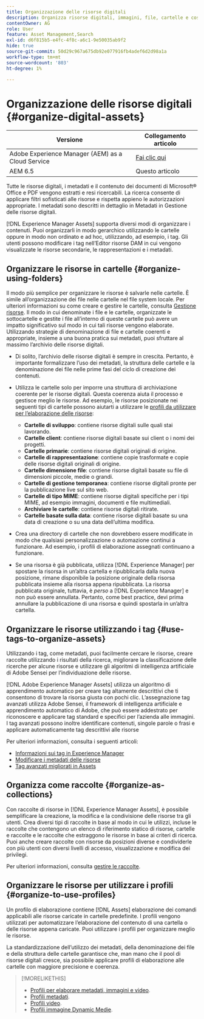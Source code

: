 ```yaml
---
title: Organizzazione delle risorse digitali
description: Organizza risorse digitali, immagini, file, cartelle e così via, utilizzando Experience Manager.
contentOwner: AG
role: User
feature: Asset Management,Search
exl-id: d6f815b5-e4fc-4f8c-a6c1-9e50035ab9f2
hide: true
source-git-commit: 50d29c967a675db92e077916fb4adef6d2d98a1a
workflow-type: tm+mt
source-wordcount: '803'
ht-degree: 1%

---
```


# Organizzazione delle risorse digitali {#organize-digital-assets}

| Versione | Collegamento articolo |
| -------- | ---------------------------- |
| Adobe Experience Manager (AEM) as a Cloud Service | [Fai clic qui](https://experienceleague.adobe.com/docs/experience-manager-cloud-service/content/assets/manage/organize-assets.html?lang=en) |
| AEM 6.5 | Questo articolo |

Tutte le risorse digitali, i metadati e il contenuto dei documenti di Microsoft® Office e PDF vengono estratti e resi ricercabili. La ricerca consente di applicare filtri sofisticati alle risorse e rispetta appieno le autorizzazioni appropriate. I metadati sono descritti in dettaglio in Metadati in Gestione delle risorse digitali.

[!DNL Experience Manager Assets] supporta diversi modi di organizzare i contenuti. Puoi organizzarli in modo gerarchico utilizzando le cartelle oppure in modo non ordinato e ad hoc, utilizzando, ad esempio, i tag. Gli utenti possono modificare i tag nell’Editor risorse DAM in cui vengono visualizzate le risorse secondarie, le rappresentazioni e i metadati.

## Organizzare le risorse in cartelle {#organize-using-folders}

Il modo più semplice per organizzare le risorse è salvarle nelle cartelle. È simile all’organizzazione dei file nelle cartelle nel file system locale. Per ulteriori informazioni su come creare e gestire le cartelle, consulta [Gestione risorse](manage-assets.md). Il modo in cui denominate i file e le cartelle, organizzate le sottocartelle e gestite i file all’interno di queste cartelle può avere un impatto significativo sul modo in cui tali risorse vengono elaborate. Utilizzando strategie di denominazione di file e cartelle coerenti e appropriate, insieme a una buona pratica sui metadati, puoi sfruttare al massimo l’archivio delle risorse digitali.

* Di solito, l’archivio delle risorse digitali è sempre in crescita. Pertanto, è importante formalizzare l’uso dei metadati, la struttura delle cartelle e la denominazione dei file nelle prime fasi del ciclo di creazione dei contenuti.
* Utilizza le cartelle solo per imporre una struttura di archiviazione coerente per le risorse digitali. Questa coerenza aiuta il processo e gestisce meglio le risorse. Ad esempio, le risorse posizionate nei seguenti tipi di cartelle possono aiutarti a utilizzare le [profili da utilizzare per l’elaborazione delle risorse](processing-profiles.md):

   * **Cartelle di sviluppo**: contiene risorse digitali sulle quali stai lavorando.
   * **Cartelle client**: contiene risorse digitali basate sui client o i nomi dei progetti.
   * **Cartelle primarie**: contiene risorse digitali originali di origine.
   * **Cartelle di rappresentazione**: contiene copie trasformate e copie delle risorse digitali originali di origine.
   * **Cartelle dimensione file**: contiene risorse digitali basate su file di dimensioni piccole, medie o grandi.
   * **Cartelle di gestione temporanea**: contiene risorse digitali pronte per la pubblicazione live sul sito web.
   * **Cartelle di tipo MIME**: contiene risorse digitali specifiche per i tipi MIME, ad esempio immagini, documenti e file multimediali.
   * **Archiviare le cartelle**: contiene risorse digitali ritirate.
   * **Cartelle basate sulla data**: contiene risorse digitali basate su una data di creazione o su una data dell’ultima modifica.

* Crea una directory di cartelle che non dovrebbero essere modificate in modo che qualsiasi personalizzazione o automazione continui a funzionare. Ad esempio, i profili di elaborazione assegnati continuano a funzionare.
* Se una risorsa è già pubblicata, utilizza [!DNL Experience Manager] per spostare la risorsa in un’altra cartella e ripubblicarla dalla nuova posizione, rimane disponibile la posizione originale della risorsa pubblicata insieme alla risorsa appena ripubblicata. La risorsa pubblicata originale, tuttavia, è *perso* a [!DNL Experience Manager] e non può essere annullata. Pertanto, come best practice, devi prima annullare la pubblicazione di una risorsa e quindi spostarla in un’altra cartella.

## Organizzare le risorse utilizzando i tag {#use-tags-to-organize-assets}

Utilizzando i tag, come metadati, puoi facilmente cercare le risorse, creare raccolte utilizzando i risultati della ricerca, migliorare la classificazione delle ricerche per alcune risorse e utilizzare gli algoritmi di intelligenza artificiale di Adobe Sensei per l’individuazione delle risorse.

[!DNL Adobe Experience Manager Assets] utilizza un algoritmo di apprendimento automatico per creare tag altamente descrittivi che ti consentono di trovare la risorsa giusta con pochi clic. L’assegnazione tag avanzati utilizza Adobe Sensei, il framework di intelligenza artificiale e apprendimento automatico di Adobe, che può essere addestrato per riconoscere e applicare tag standard e specifici per l’azienda alle immagini. I tag avanzati possono inoltre identificare contenuti, singole parole o frasi e applicare automaticamente tag descrittivi alle risorse

Per ulteriori informazioni, consulta i seguenti articoli:

* [Informazioni sui tag in Experience Manager](/help/sites-authoring/tags.md)
* [Modificare i metadati delle risorse](metadata.md)
* [Tag avanzati migliorati in Assets](enhanced-smart-tags.md)

## Organizza come raccolte {#organize-as-collections}

Con raccolte di risorse in [!DNL Experience Manager Assets], è possibile semplificare la creazione, la modifica e la condivisione delle risorse tra gli utenti. Crea diversi tipi di raccolte in base al modo in cui le utilizzi, incluse le raccolte che contengono un elenco di riferimento statico di risorse, cartelle e raccolte e le raccolte che estraggono le risorse in base ai criteri di ricerca. Puoi anche creare raccolte con risorse da posizioni diverse e condividerle con più utenti con diversi livelli di accesso, visualizzazione e modifica dei privilegi.

Per ulteriori informazioni, consulta [gestire le raccolte](manage-collections.md).

<!-- TBD items: add screenshots where applicable
Any hints/recommendations of when to use what method of organizing? Some examples of how organizing helps towards a better taxonomy and improved content velocity.
Add back links to blog posts by marketing?
-->

## Organizzare le risorse per utilizzare i profili {#organize-to-use-profiles}

Un profilo di elaborazione contiene [!DNL Assets] elaborazione dei comandi applicabili alle risorse caricate in cartelle predefinite. I profili vengono utilizzati per automatizzare l’elaborazione del contenuto di una cartella o delle risorse appena caricate. Puoi utilizzare i profili per organizzare meglio le risorse.

La standardizzazione dell’utilizzo dei metadati, della denominazione dei file e della struttura delle cartelle garantisce che, man mano che il pool di risorse digitali cresce, sia possibile applicare profili di elaborazione alle cartelle con maggiore precisione e coerenza.

>[!MORELIKETHIS]
>
>* [Profili per elaborare metadati, immagini e video](processing-profiles.md).
>* [Profili metadati](/help/assets/metadata-config.md#metadata-profiles).
>* [Profili video](video-profiles.md).
>* [Profili immagine Dynamic Medie](image-profiles.md).

